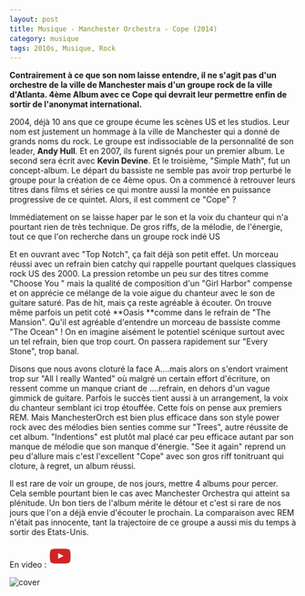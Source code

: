 ```yaml
---
layout: post
title: Musique - Manchester Orchestra - Cope (2014)
category: musique
tags: 2010s, Musique, Rock
---
```

**Contrairement à ce que son nom laisse entendre, il ne s'agit pas d'un orchestre de la ville de Manchester mais d'un groupe rock de la ville d'Atlanta. 4ème Album avec ce Cope qui devrait leur permettre enfin de sortir de l'anonymat international.**

2004, déjà 10 ans que ce groupe écume les scènes US et les studios. Leur nom est justement un hommage à la ville de Manchester qui a donné de grands noms du rock. Le groupe est indissociable de la personnalité de son leader, **Andy Hull**. Et en 2007, ils furent signés pour un premier album. Le second sera écrit avec **Kevin Devine**. Et le troisième, "Simple Math", fut un concept-album. Le départ du bassiste ne semble pas avoir trop perturbé le groupe pour la création de ce 4ème opus. On a commencé à retrouver leurs titres dans films et séries ce qui montre aussi la montée en puissance progressive de ce quintet. Alors, il est comment ce "Cope" ?

Immédiatement on se laisse haper par le son et la voix du chanteur qui n'a pourtant rien de très technique. De gros riffs, de la mélodie, de l'énergie, tout ce que l'on recherche dans un groupe rock indé US

Et en ouvrant avec "Top Notch", ça fait déjà son petit effet. Un morceau réussi avec un refrain bien catchy qui rappelle pourtant quelques classiques rock US des 2000. La pression retombe un peu sur des titres comme "Choose You " mais la qualité de composition d'un "Girl Harbor" compense et on apprécie ce mélange de la voie aigue du chanteur avec le son de guitare saturé. Pas de hit, mais ça reste agréable à écouter. On trouve même parfois un petit coté **Oasis **comme dans le refrain de "The Mansion". Qu'il est agréable d'entendre un morceau de bassiste comme "The Ocean" ! On en imagine aisément le potentiel scénique surtout avec un tel refrain, bien que trop court. On passera rapidement sur "Every Stone", trop banal.

Disons que nous avons cloturé la face A....mais alors on s'endort vraiment trop sur "All I really Wanted" où malgré un certain effort d'écriture, on ressent comme un manque criant de ....refrain, en dehors d'un vague gimmick de guitare. Parfois le succès tient aussi à un arrangement, la voix du chanteur semblant ici trop étouffée. Cette fois on pense aux premiers REM. Mais ManchesterOrch est bien plus efficace dans son style power rock avec des mélodies bien senties comme sur "Trees", autre réussite de cet album. "Indentions" est plutôt mal placé car peu efficace autant par son manque de mélodie que son manque d'énergie. "See it again" reprend un peu d'allure mais c'est l'excellent "Cope" avec son gros riff tonitruant qui cloture, à regret, un album réussi.

Il est rare de voir un groupe, de nos jours, mettre 4 albums pour percer. Cela semble pourtant bien le cas avec Manchester Orchestra qui atteint sa plénitude. Un bon tiers de l'album mérite le détour et c'est si rare de nos jours que l'on a déjà envie d'écouter le prochain. La comparaison avec REM n'était pas innocente, tant la trajectoire de ce groupe a aussi mis du temps à sortir des Etats-Unis.

En video : [![video](/images/youtube.png)](http://www.youtube.com/watch?v=w7o6ZJ2GJzo)

![cover](https://filedn.eu/llqi9IBxlYouGRXYG2xlROb/img/2014/cope.jpg)
